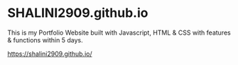 # SHALINI2909.github.io

This is my Portfolio Website built with Javascript, HTML & CSS with features & functions within 5 days.

https://shalini2909.github.io/
